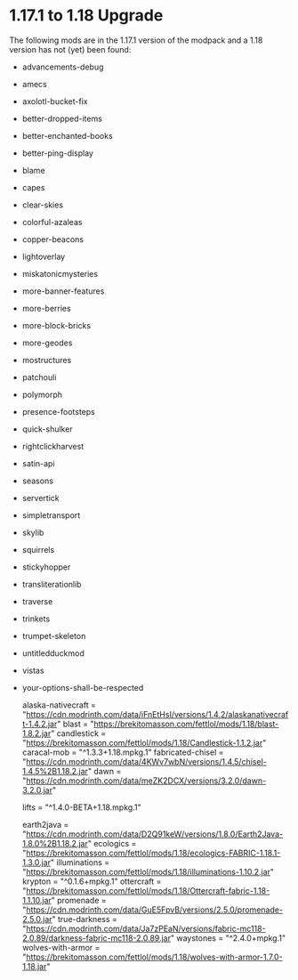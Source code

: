 # 1.17.1 to 1.18 Upgrade

The following mods are in the 1.17.1 version of the modpack and a 1.18 version has not (yet) been found:

- advancements-debug
- amecs
- axolotl-bucket-fix
- better-dropped-items
- better-enchanted-books
- better-ping-display
- blame
- capes
- clear-skies
- colorful-azaleas
- copper-beacons
- lightoverlay
- miskatonicmysteries
- more-banner-features
- more-berries
- more-block-bricks
- more-geodes
- mostructures
- patchouli
- polymorph
- presence-footsteps
- quick-shulker
- rightclickharvest
- satin-api
- seasons
- servertick
- simpletransport
- skylib
- squirrels
- stickyhopper
- transliterationlib
- traverse
- trinkets
- trumpet-skeleton
- untitledduckmod
- vistas
- your-options-shall-be-respected



  alaska-nativecraft = "https://cdn.modrinth.com/data/iFnEtHsI/versions/1.4.2/alaskanativecraft-1.4.2.jar"
  blast = "https://brekitomasson.com/fettlol/mods/1.18/blast-1.8.2.jar"
  candlestick = "https://brekitomasson.com/fettlol/mods/1.18/Candlestick-1.1.2.jar"
  caracal-mob = "^1.3.3+1.18.mpkg.1"
  fabricated-chisel = "https://cdn.modrinth.com/data/4KWv7wbN/versions/1.4.5/chisel-1.4.5%2B1.18.2.jar"
  dawn = "https://cdn.modrinth.com/data/meZK2DCX/versions/3.2.0/dawn-3.2.0.jar"

  lifts = "^1.4.0-BETA+1.18.mpkg.1"


  earth2java = "https://cdn.modrinth.com/data/D2Q91keW/versions/1.8.0/Earth2Java-1.8.0%2B1.18.2.jar"
  ecologics = "https://brekitomasson.com/fettlol/mods/1.18/ecologics-FABRIC-1.18.1-1.3.0.jar"
  illuminations = "https://brekitomasson.com/fettlol/mods/1.18/illuminations-1.10.2.jar"
  krypton = "^0.1.6+mpkg.1"
  ottercraft = "https://brekitomasson.com/fettlol/mods/1.18/Ottercraft-fabric-1.18-1.1.10.jar"
  promenade = "https://cdn.modrinth.com/data/GuE5FpvB/versions/2.5.0/promenade-2.5.0.jar"
  true-darkness = "https://cdn.modrinth.com/data/Ja7zPEaN/versions/fabric-mc118-2.0.89/darkness-fabric-mc118-2.0.89.jar"
  waystones = "^2.4.0+mpkg.1"
  wolves-with-armor = "https://brekitomasson.com/fettlol/mods/1.18/wolves-with-armor-1.7.0-1.18.jar"




